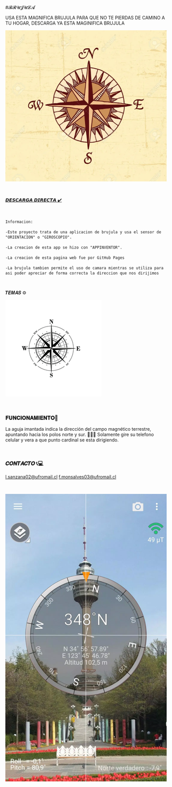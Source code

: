 #𝓑𝓡𝓤𝓙𝓤𝓛𝓐  

USA ESTA MAGNIFICA BRUJULA PARA QUE NO TE PIERDAS DE CAMINO A TU HOGAR, DESCARGA YA ESTA MAGINIFICA BRUJULA


![Image](https://github.com/lucianosp123/brujula/blob/main/brujula.webp)
<p>&nbsp;</p>



[𝘿𝙀𝙎𝘾𝘼𝙍𝙂𝘼 𝘿𝙄𝙍𝙀𝘾𝙏𝘼 ✔️](https://github.com/lucianosp123/brujula/blob/main/brujula%20(1).apk) 

<p>&nbsp;</p>

```
Informacion: 

-Este proyecto trata de una aplicacion de brujula y usa el sensor de "ORIENTACION" o "GIROSCOPIO".

-La creacion de esta app se hizo con "APPINVENTOR".

-La creacion de esta pagina web fue por GitHub Pages

-La brujula tambien permite el uso de camara mientras se utiliza para asi poder apreciar de forma correcta la direccion que nos dirijimos 

```

<p>&nbsp;</p>

 𝑻𝑬𝑴𝑨𝑺 ⚙️

![Image](https://github.com/lucianosp123/brujula/blob/main/sas.png?raw=true) 

<p>&nbsp;</p>

### 𝐅𝐔𝐍𝐂𝐈𝐎𝐍𝐀𝐌𝐈𝐄𝐍𝐓𝐎🔧
La aguja imantada indica la dirección del campo magnético terrestre, apuntando hacia los polos norte y sur. 🧭🧭🧭
Solamente gire su telefono celular y vera a que punto cardinal se esta dirigiendo.

<p>&nbsp;</p>

### 𝑪𝑶𝑵𝑻𝑨𝑪𝑻𝑶 📞💻

l.sanzana02@ufromail.cl
f.monsalves03@ufromail.cl



<p>&nbsp;</p>

![Image](https://github.com/lucianosp123/brujula/blob/main/screen-0.webp?raw=true)
